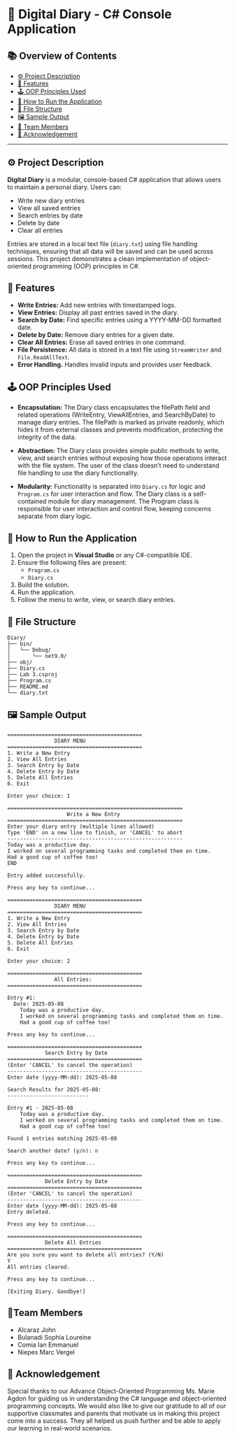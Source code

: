# 📖 Digital Diary - C# Console Application


## 📚 Overview of Contents
- [⚙ Project Description](#-project-description)
- [🔧 Features](#-features)
- [🕹 OOP Principles Used](#-oop-principles-used)
- [📄 How to Run the Application](#-how-to-run-the-application)
- [📝 File Structure](#-file-structure)
- [🖼 Sample Output](#-sample-output)
- [👥 Team Members](#-team-members)
- [📃 Acknowledgement](#-acknowledgement)

---

## ⚙ Project Description

**Digital Diary** is a modular, console-based C# application that allows users to maintain a personal diary. Users can:
- Write new diary entries
- View all saved entries
- Search entries by date
- Delete by date
- Clear all entries

Entries are stored in a local text file (`diary.txt`) using file handling techniques, ensuring that all data will be saved and can be used  across sessions. This project demonstrates a clean implementation of object-oriented programming (OOP) principles in C#.

## 🔧 Features

- **Write Entries:** Add new entries with timestamped logs.
- **View Entries:** Display all past entries saved in the diary.
- **Search by Date:** Find specific entries using a YYYY-MM-DD formatted date.
- **Delete by Date:** Remove diary entries for a given date.
- **Clear All Entries:** Erase all saved entries in one command.
- **File Persistence:** All data is stored in a text file using `StreamWriter` and `File.ReadAllText`.
- **Error Handling.** Handles invalid inputs and provides user feedback.


## 🕹 OOP Principles Used

- **Encapsulation:** The Diary class encapsulates the filePath field and related operations (WriteEntry, ViewAllEntries, and SearchByDate) to manage diary entries. The filePath is marked as private readonly, which hides it from external classes and prevents modification, protecting the integrity of the data.

- **Abstraction:** The Diary class provides simple public methods to write, view, and search entries without exposing how those operations interact with the file system. The user of the class doesn’t need to understand file handling to use the diary functionality.


- **Modularity:** Functionality is separated into `Diary.cs` for logic and `Program.cs` for user interaction and flow. The Diary class is a self-contained module for diary management. The Program class is responsible for user interaction and control flow, keeping concerns separate from diary logic.


## 📄 How to Run the Application

1. Open the project in **Visual Studio** or any C#-compatible IDE.
2. Ensure the following files are present:
   - `Program.cs`
   - `Diary.cs`
3. Build the solution.
4. Run the application.
5. Follow the menu to write, view, or search diary entries.

## 📝 File Structure

```
Diary/
├── bin/
│   └── Debug/
│       └── net9.0/
├── obj/
├── Diary.cs
├── Lab 3.csproj
├── Program.cs
├── README.md
└── diary.txt
```

## 🖼 Sample Output

```
===========================================
               DIARY MENU
===========================================
1. Write a New Entry
2. View All Entries
3. Search Entry by Date
4. Delete Entry by Date
5. Delete All Entries
6. Exit

Enter your choice: 1

========================================================
                   Write a New Entry
========================================================
Enter your diary entry (multiple lines allowed)
Type 'END' on a new line to finish, or 'CANCEL' to abort
--------------------------------------------------------
Today was a productive day.
I worked on several programming tasks and completed them on time.
Had a good cup of coffee too!
END

Entry added successfully.

Press any key to continue...
```

```
===========================================
               DIARY MENU
===========================================
1. Write a New Entry
2. View All Entries
3. Search Entry by Date
4. Delete Entry by Date
5. Delete All Entries
6. Exit

Enter your choice: 2

===========================================
               All Entries:
===========================================

Entry #1:
  Date: 2025-05-08
    Today was a productive day.
    I worked on several programming tasks and completed them on time.
    Had a good cup of coffee too!

Press any key to continue...
```

```
===========================================
            Search Entry by Date
===========================================
(Enter 'CANCEL' to cancel the operation)
-------------------------------------------
Enter date (yyyy-MM-dd): 2025-05-08

Search Results for 2025-05-08:
--------------------------

Entry #1 - 2025-05-08
    Today was a productive day.
    I worked on several programming tasks and completed them on time.
    Had a good cup of coffee too!

Found 1 entries matching 2025-05-08

Search another date? (y/n): n

Press any key to continue...
```

```
===========================================
            Delete Entry by Date
===========================================
(Enter 'CANCEL' to cancel the operation)
-------------------------------------------
Enter date (yyyy-MM-dd): 2025-05-08
Entry deleted.

Press any key to continue...
```

```
===========================================
            Delete All Entries
===========================================
Are you sure you want to delete all entries? (Y/N)
Y
All entries cleared.

Press any key to continue...
```

```
[Exiting Diary. Goodbye!]
```
## 👥Team Members

- Alcaraz John  
- Bulanadi Sophia Loureine  
- Comia Ian Emmanuel  
- Niepes Marc Vergel  

## 📃 Acknowledgement

Special thanks to our Advance Object-Oriented Programming Ms. Marie Agdon for guiding us in understanding the C# language and object-oriented programming concepts. We would also like to give our gratitude to all of our supportive classmates and parents that motivate us in making this project come into  a success. They all helped us push further and be able to apply our learning in  real-world scenarios.

